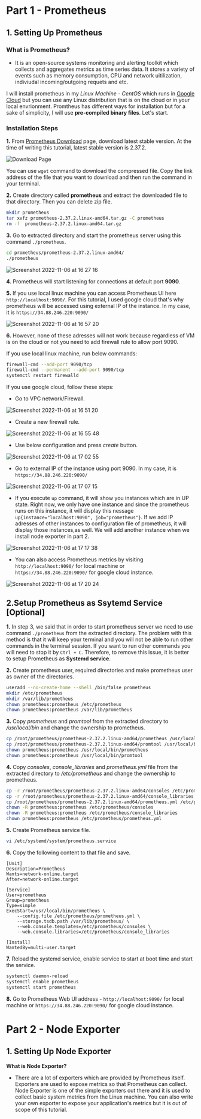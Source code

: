 # Part 1 - Prometheus

## 1. Setting Up Prometheus 

### What is Prometheus?

- It is an open-source systems monitoring and alerting toolkit which collects and aggregates metrics as time series data. It stores a variety of events such as memory consumption, CPU and network uitilization, indiviudal incoming/outgoing requets and etc. 

I will install prometheus in my *Linux Machine - CentOS* which runs in [Google Cloud](https://cloud.google.com/) but you can use any Linux distribution that is on the cloud or in your local envrionment. Promtheus has different ways for installation but for a sake of simplicity, I will use **pre-compiled binary files**. Let's start.

### Installation Steps

**1.** From [Prometheus Download](https://prometheus.io/download/) page, download latest stable version. At the time of writing this tutorial, latest stable version is 2.37.2.

![Download Page](https://user-images.githubusercontent.com/67023632/200174808-2a09e7f1-d069-4c04-bd12-b2754adc1c2d.png)

You can use `wget` command to download the compressed file. Copy the link address of the file that you want to download and then run the command in your terminal.


**2.**  Create directory called **prometheus** and extract the downloaded file to that directory. Then you can delete zip file.

``` bash
mkdir prometheus
tar xvfz prometheus-2.37.2.linux-amd64.tar.gz -C prometheus
rm -f  prometheus-2.37.2.linux-amd64.tar.gz
```


**3.** Go to extracted directory and start the prometheus server using this command `./prometheus`.

``` bash
cd prometheus/prometheus-2.37.2.linux-amd64/
./prometheus
```

![Screenshot 2022-11-06 at 16 27 16](https://user-images.githubusercontent.com/67023632/200176521-56727b15-8954-40e9-abbf-82f674a9a697.png)

**4.** Prometheus will start listening for connections at default port **9090**. 

**5.** If you use local linux machine you can access Prometheus UI here `http://localhost:9090/`. For this tutorial, I used google cloud that's why prometheus will be accessed using external IP of the instance. In my case, it is `https://34.88.246.220:9090/`

![Screenshot 2022-11-06 at 16 57 20](https://user-images.githubusercontent.com/67023632/200178177-0a58d9f3-76f0-49c4-b02b-05449314b4a9.png)

**6.** However, none of these adresses will not work because regardless of VM is on the cloud or not you need to add firewall rule to allow port 9090.

If you use local linux machine, run below commands:

``` bash
firewall-cmd --add-port 9090/tcp
firewall-cmd --permanent --add-port 9090/tcp
systemctl restart firewalld
```

If you use google cloud, follow these steps:

- Go to VPC network/Firewall.

![Screenshot 2022-11-06 at 16 51 20](https://user-images.githubusercontent.com/67023632/200177832-289e253a-f356-401f-838a-1a01248d6471.png)


- Create a new firewall rule.

![Screenshot 2022-11-06 at 16 55 48](https://user-images.githubusercontent.com/67023632/200178090-3def84a5-058a-46e7-9662-f4b60da748bd.png)

- Use below configuration and press *create* button.

![Screenshot 2022-11-06 at 17 02 55](https://user-images.githubusercontent.com/67023632/200178509-7f811553-5937-4a89-810b-1735f4bcf2d2.png)

- Go to external IP of the instance using port 9090. In my case, it is `https://34.88.246.220:9090/`

![Screenshot 2022-11-06 at 17 07 15](https://user-images.githubusercontent.com/67023632/200178751-9c666d63-8c6e-4fa4-8715-e5e52d9b0e1c.png)

- If you execute `up` command, it will show you instances which are in UP state. Right now, we only have one instance and since the prometheus runs on this instance, it will display this nessage `up{instance="localhost:9090", job="prometheus"}`. If we add IP adresses of other instances to configuration file of prometheus, it will display those instances,as well. We will add another instance when we install node exporter in part 2.

![Screenshot 2022-11-06 at 17 17 38](https://user-images.githubusercontent.com/67023632/200179171-44b832a1-92f0-4202-8c03-94ee9daab096.png)

- You can also access Prometheus metrics by visiting `http://localhost:9090/` for local machine or `https://34.88.246.220:9090/` for google cloud instance.

![Screenshot 2022-11-06 at 17 20 24](https://user-images.githubusercontent.com/67023632/200179262-acdbb2cb-a8f6-4683-b326-114b43409287.png)

## 2.Setup Prometheus as Ssytemd Service [Optional]

**1.** In step 3, we said that in order to start prometheus server we need to use command `./prometheus` from the extracted directory. The problem with this method is that it will keep your terminal and you will not be able to run other commands in the terminal session. If you want to run other commands you will need to stop it by `Ctrl + C`. Therefore, to remove this issue, it is better to setup Prometheus as **Systemd service**.

**2.** Create prometheus user, required directories and make prometheus user as owner of the directories.

``` bash
useradd --no-create-home --shell /bin/false prometheus
mkdir /etc/prometheus
mkdir /var/lib/prometheus
chown prometheus:prometheus /etc/prometheus
chown prometheus:prometheus /var/lib/prometheus
```

**3.** Copy *prometheus* and *promtool* from the extracted directory to */usr/local/bin* and change the ownership to prometheus.

``` bash
cp /root/prometheus/prometheus-2.37.2.linux-amd64/prometheus /usr/local/bin/
cp /root/prometheus/prometheus-2.37.2.linux-amd64/promtool /usr/local/bin/
chown prometheus:prometheus /usr/local/bin/prometheus
chown prometheus:prometheus /usr/local/bin/promtool
```

**4.** Copy *consoles*, *console_libraries* and *prometheus.yml* file from the extracted directory to */etc/prometheus* and change the ownership to prometheus.

``` bash
cp -r /root/prometheus/prometheus-2.37.2.linux-amd64/consoles /etc/prometheus
cp -r /root/prometheus/prometheus-2.37.2.linux-amd64/console_libraries /etc/prometheus
cp /root/prometheus/prometheus-2.37.2.linux-amd64/prometheus.yml /etc/prometheus
chown -R prometheus:prometheus /etc/prometheus/consoles
chown -R prometheus:prometheus /etc/prometheus/console_libraries
chown prometheus:prometheus /etc/prometheus/prometheus.yml
```

**5.** Create Prometheus service file.

``` bash
vi /etc/systemd/system/prometheus.service
```

**6.** Copy the following content to that file and save.

``` 
[Unit]
Description=Prometheus
Wants=network-online.target
After=network-online.target

[Service]
User=prometheus
Group=prometheus
Type=simple
ExecStart=/usr/local/bin/prometheus \
    --config.file /etc/prometheus/prometheus.yml \
    --storage.tsdb.path /var/lib/prometheus/ \
    --web.console.templates=/etc/prometheus/consoles \
    --web.console.libraries=/etc/prometheus/console_libraries

[Install]
WantedBy=multi-user.target
```

**7.** Reload the systemd service, enable service to start at boot time and start the service.

``` bash
systemctl daemon-reload
systemctl enable prometheus
systemctl start prometheus
```
**8.** Go to Prometheus Web UI address - `http://localhost:9090/` for local machine or `https://34.88.246.220:9090/` for google cloud instance.


# Part 2 - Node Exporter

## 1. Setting Up Node Exporter

**What is Node Exporter?** 

- There are a lot of exporters which are provided by Prometheus itself. Exporters are used to expose metrics so that Prometheus can collect. Node Exporter is one of the simple exporters out there and it is used to collect basic system metrics from the Linux machine. You can also write your own exporter to expose your application's metrics but it is out of scope of this tutorial.


